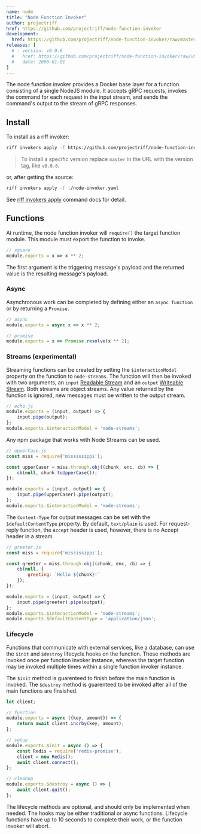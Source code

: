 ```yaml
---
name: node
title: "Node Function Invoker"
author: projectriff
href: https://github.com/projectriff/node-function-invoker
development:
  href: https://github.com/projectriff/node-function-invoker/raw/master/node-invoker.yaml
releases: [
  # - version: v0.0.6
  #   href: https://github.com/projectriff/node-function-invoker/raw/v0.0.6/node-invoker.yaml
  #   date: 2000-01-01
]
---
```


The node function invoker provides a Docker base layer for a function consisting of a single NodeJS module.
It accepts gRPC requests, invokes the command for each request in the input stream, and sends the command's output to the stream of gRPC responses.

## Install

To install as a riff invoker:

```sh
riff invokers apply -f https://github.com/projectriff/node-function-invoker/raw/master/node-invoker.yaml
```

> To install a specific version replace `master` in the URL with the version tag, like `v0.0.6`.

or, after getting the source:

```sh
riff invokers apply -f ./node-invoker.yaml
```

See [riff invokers apply](https://github.com/projectriff/riff/blob/master/riff-cli/docs/riff_invokers_apply.md) command docs for detail.

## Functions

At runtime, the node function invoker will `require()` the target function module.
This module must export the function to invoke.

```js
// square
module.exports = x => x ** 2;
```

The first argument is the triggering message's payload and the returned value is the resulting message's payload.

### Async

Asynchronous work can be completed by defining either an `async function` or by returning a `Promise`.

```js
// async
module.exports = async x => x ** 2;

// promise
module.exports = x => Promise.resolve(x ** 2);
```

### Streams (experimental)

Streaming functions can be created by setting the `$interactionModel` property on the function to `node-streams`.
The function will then be invoked with two arguments, an `input` [Readable Stream](https://nodejs.org/dist/latest-v8.x/docs/api/stream.html#stream_class_stream_readable) and an `output` [Writeable Stream](https://nodejs.org/dist/latest-v8.x/docs/api/stream.html#stream_class_stream_writable).
Both streams are object streams. Any value returned by the function is ignored, new messages must be written to the output stream.

```js
// echo.js
module.exports = (input, output) => {
    input.pipe(output);
};
module.exports.$interactionModel = 'node-streams';
```

Any npm package that works with Node Streams can be used.

```js
// upperCase.js
const miss = require('mississippi');

const upperCaser = miss.through.obj((chunk, enc, cb) => {
    cb(null, chunk.toUpperCase());
});

module.exports = (input, output) => {
    input.pipe(upperCaser).pipe(output);
};
module.exports.$interactionModel = 'node-streams';
```

The `Content-Type` for output messages can be set with the `$defaultContentType` property. By default, `text/plain` is used. For request-reply function, the `Accept` header is used, however, there is no Accept header in a stream.

```js
// greeter.js
const miss = require('mississippi');

const greeter = miss.through.obj((chunk, enc, cb) => {
    cb(null, {
        greeting: `Hello ${chunk}!`
    });
});

module.exports = (input, output) => {
    input.pipe(greeter).pipe(output);
};
module.exports.$interactionModel = 'node-streams';
module.exports.$defaultContentType = 'application/json';
```

### Lifecycle

Functions that communicate with external services, like a database, can use the `$init` and `$destroy` lifecycle hooks on the function.
These methods are invoked once per function invoker instance, whereas the target function may be invoked multiple times within a single function invoker instance.

The `$init` method is guarenteed to finish before the main function is invoked.
The `$destroy` method is guarenteed to be invoked after all of the main functions are finsished.

```js
let client;

// function
module.exports = async ({key, amount}) => {
    return await client.incrby(key, amount);
};

// setup
module.exports.$init = async () => {
    const Redis = require('redis-promise');
    client = new Redis();
    await client.connect();
};

// cleanup
module.exports.$destroy = async () => {
    await client.quit();
};
```

The lifecycle methods are optional, and should only be implemented when needed.
The hooks may be either traditional or async functions.
Lifecycle functions have up to 10 seconds to complete their work, or the function invoker will abort.
